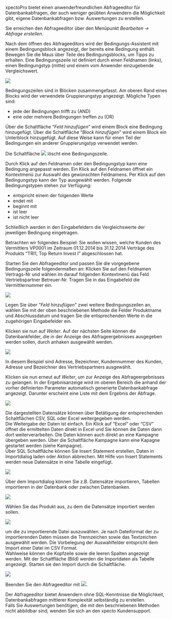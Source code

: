 
xpectoPro bietet einen anwenderfreundlichen Abfrageeditor für Datenbankabfragen, der auch weniger geübten Anwendern die Möglichkeit gibt, eigene Datenbankabfragen bzw. Auswertungen zu erstellen.

Sie erreichen den Abfrageeditor über den Menüpunkt *Bearbeiten → Abfrage erstellen*.

Nach dem öffnen des Abfrageeditors wird der Bedingungs-Assistent mit einem Bedingungsblock angezeigt, der bereits eine Bedingung enthält. Bewegen Sie die Maus über Teile des Bedingungsblocks, um Tipps zu erhalten. Eine Bedingungszeile ist definiert durch einen Feldnamen (links), einen Bedingungstyp (mitte) und einem vom Anwender einzugebende Vergleichswert. 

![](http://xpecto.github.io/docs/img/img_1419329260261.png)

Bedingungszeilen sind in Blöcken zusammengefasst. Am oberen Rand eines Blocks wird der verwendete Gruppierungstyp angezeigt. Mögliche Typen sind:

 - jede der Bedingungen trifft zu (AND)   
 - eine oder mehrere Bedingungen treffen zu (OR)


Über die Schaltfläche “*Feld hinzufügen*” wird einem Block eine Bedingung hinzugefügt. Über die Schaltfläche “*Block hinzufügen*” wird einem Block ein Unterblock hinzugefügt. Auf diese Weise kann für einen Teil der Bedingungen ein anderer Gruppierungstyp verwendet werden.

Die Schaltfläche  ![](http://xpecto.github.io/docs/img/img_1419329462773.png) löscht eine Bedingungszeile.

Durch Klick auf den Feldnamen oder den Bedingungstyp kann eine Bedingung angepasst werden. Ein Klick auf den Feldnamen öffnet ein Kontextmenü zur Auswahl des gewünschten Feldnamens. Per Klick auf den Bedingungstyp kann der Typ ausgewählt werden. Folgende Bedingungstypen stehen zur  Verfügung:

 - entspricht einem der folgenden Werte 
 - endet mit 
 - beginnt mit 
 - ist leer
 - ist nicht leer

Schließlich werden in den Eingabefeldern die Vergleichswerte der jeweiligen Bedingung eingetragen.

Betrachten wir folgendes Beispiel:
Sie wollen wissen, welche Kunden des Vermittlers VP0001 im Zeitraum 01.12.2014 bis 31.12.2014 Verträge des Produkts “TRI1, Top Return Invest I” abgeschlossen hat.

Starten Sie den Abfrageeditor und passen Sie die vorgegebene Bedingungszeile folgendermaßen an: Klicken Sie auf den Feldnamen Vertrags-Nr und wählen im darauf folgenden Kontextmenü das Feld Vertriebspartner Betreuer-Nr. Tragen Sie in das Eingabefeld die Vermittlernummer ein.

![](http://xpecto.github.io/docs/img/img_1419332163233.png)

Legen Sie über “*Feld hinzufügen*” zwei weitere Bedingungszeilen an, wählen Sie mit der oben beschriebenen Methode die Felder Produktname und Abschlussdatum und tragen Sie die entsprechenden Werte in die zugehörigen Eingabefelder ein.

Klicken sie nun auf *Weiter*. Auf der nächsten Seite können die Datenbankfelder, die in der Anzeige des Abfrageergebnisses ausgegeben werden sollen, durch anhaken ausgewählt werden.

![](http://xpecto.github.io/docs/img/img_1419341604703.png)

In diesem Beispiel sind Adresse, Bezeichner, Kundennummer des Kunden, Adresse und Bezeichner des Vertriebspartners ausgewählt.

Klicken sie nun erneut auf *Weiter*, um zur Anzeige des Abfrageergebnisses zu gelangen. In der Ergebnisanzeige wird im oberen Bereich die anhand der vorher definierten Parameter automatisch generierte Datenbankabfrage angezeigt. Darunter erscheint eine Liste mit dem Ergebnis der Abfrage.


![](http://xpecto.github.io/docs/img/img_1421155722737.png)


Die dargestellten Datensätze können über Betätigung der entsprechenden Schaltflächen  CSV, SQL oder Excel weitergegeben werden.  
Die Weitergabe der Daten ist  einfach. Ein Klick auf “Excel” oder “CSV” öffnet die ermittelten Daten direkt in Excel und Sie können die Daten dann dort weiterverarbeiten. 
Die Daten können auch direkt an eine Kampagne übergeben werden. Über die Schaltfläche Kampagne kann eine Kapagne gestartet werden (siehe Kampagne).  
Über SQL Schaltfläche können Sie Insert Statement erstellen, Daten in Importdialog laden oder Aktion abbrechen. 
Mit Hilfe von Insert Statements werden neue Datensätze in eine Tabelle eingefügt. 

![](http://xpecto.github.io/docs/img/img_1419342669871.png)

Über dem Importdialog können Sie z.B. Datensätze importieren, Tabellen importieren in der Datenbank oder zwischen Datenbanken. 

![](http://xpecto.github.io/docs/img/img_1419345799957.png)

Wählen Sie das Produkt aus, zu dem die Datensätze importiert werden sollen. 

![](http://xpecto.github.io/docs/img/img_1421152862771.png)

um die zu importierende Datei auszuwählen. 
Je nach Dateiformat der zu importierenden Daten müssen die Trennzeichen sowie das Textzeichen ausgewählt werden. Die Vorbelegung der Auswahlfelder entspricht dem Import einer Datei im CSV Format.  
Wahlweise können die Kopfzeile sowie die leeren Spalten angezeigt werden. Mit der Schaltfläche (Bild) werden die Importdaten als Tabelle angezeigt. 
Starten sie den Import durch die Schaltfläche.

![](http://xpecto.github.io/docs/img/img_1419345799957.png)

Beenden Sie den Abfrageeditor mit ![](http://xpecto.github.io/docs/img/img_1419346860827.png).

Der Abfrageeditor bietet Anwendern ohne SQL-Kenntnisse die Möglichkeit, Datenbankabfragen mittlerer Komplexität selbständig zu erstellen.  
Falls Sie Auswertungen benötigen, die mit den beschriebenen Methoden nicht abbildbar sind, wenden Sie sich an den xpecto Kundensupport.